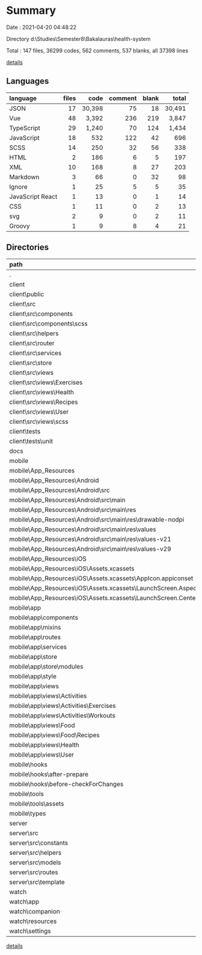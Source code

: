 # Summary

Date : 2021-04-20 04:48:22

Directory d:\Studies\Semester8\Bakalauras\health-system

Total : 147 files,  36299 codes, 562 comments, 537 blanks, all 37398 lines

[details](details.md)

## Languages
| language | files | code | comment | blank | total |
| :--- | ---: | ---: | ---: | ---: | ---: |
| JSON | 17 | 30,398 | 75 | 18 | 30,491 |
| Vue | 48 | 3,392 | 236 | 219 | 3,847 |
| TypeScript | 29 | 1,240 | 70 | 124 | 1,434 |
| JavaScript | 18 | 532 | 122 | 42 | 696 |
| SCSS | 14 | 250 | 32 | 56 | 338 |
| HTML | 2 | 186 | 6 | 5 | 197 |
| XML | 10 | 168 | 8 | 27 | 203 |
| Markdown | 3 | 66 | 0 | 32 | 98 |
| Ignore | 1 | 25 | 5 | 5 | 35 |
| JavaScript React | 1 | 13 | 0 | 1 | 14 |
| CSS | 1 | 11 | 0 | 2 | 13 |
| svg | 2 | 9 | 0 | 2 | 11 |
| Groovy | 1 | 9 | 8 | 4 | 21 |

## Directories
| path | files | code | comment | blank | total |
| :--- | ---: | ---: | ---: | ---: | ---: |
| . | 147 | 36,299 | 562 | 537 | 37,398 |
| client | 50 | 16,386 | 206 | 165 | 16,757 |
| client\public | 1 | 31 | 4 | 3 | 38 |
| client\src | 43 | 2,305 | 201 | 149 | 2,655 |
| client\src\components | 13 | 768 | 64 | 62 | 894 |
| client\src\components\scss | 6 | 186 | 20 | 32 | 238 |
| client\src\helpers | 2 | 9 | 0 | 1 | 10 |
| client\src\router | 1 | 133 | 3 | 6 | 142 |
| client\src\services | 2 | 1 | 21 | 3 | 25 |
| client\src\store | 1 | 63 | 0 | 2 | 65 |
| client\src\views | 22 | 1,300 | 113 | 68 | 1,481 |
| client\src\views\Exercises | 5 | 347 | 8 | 11 | 366 |
| client\src\views\Health | 5 | 294 | 97 | 21 | 412 |
| client\src\views\Recipes | 4 | 250 | 2 | 13 | 265 |
| client\src\views\User | 2 | 105 | 1 | 4 | 110 |
| client\src\views\scss | 3 | 0 | 0 | 3 | 3 |
| client\tests | 1 | 12 | 0 | 2 | 14 |
| client\tests\unit | 1 | 12 | 0 | 2 | 14 |
| docs | 1 | 14 | 0 | 9 | 23 |
| mobile | 61 | 10,869 | 262 | 244 | 11,375 |
| mobile\App_Resources | 14 | 350 | 16 | 31 | 397 |
| mobile\App_Resources\Android | 9 | 124 | 15 | 30 | 169 |
| mobile\App_Resources\Android\src | 8 | 115 | 7 | 26 | 148 |
| mobile\App_Resources\Android\src\main | 8 | 115 | 7 | 26 | 148 |
| mobile\App_Resources\Android\src\main\res | 7 | 81 | 7 | 19 | 107 |
| mobile\App_Resources\Android\src\main\res\drawable-nodpi | 1 | 8 | 0 | 0 | 8 |
| mobile\App_Resources\Android\src\main\res\values | 3 | 41 | 3 | 11 | 55 |
| mobile\App_Resources\Android\src\main\res\values-v21 | 2 | 24 | 3 | 5 | 32 |
| mobile\App_Resources\Android\src\main\res\values-v29 | 1 | 8 | 1 | 3 | 12 |
| mobile\App_Resources\iOS | 5 | 226 | 1 | 1 | 228 |
| mobile\App_Resources\iOS\Assets.xcassets | 4 | 174 | 0 | 0 | 174 |
| mobile\App_Resources\iOS\Assets.xcassets\AppIcon.appiconset | 1 | 122 | 0 | 0 | 122 |
| mobile\App_Resources\iOS\Assets.xcassets\LaunchScreen.AspectFill.imageset | 1 | 23 | 0 | 0 | 23 |
| mobile\App_Resources\iOS\Assets.xcassets\LaunchScreen.Center.imageset | 1 | 23 | 0 | 0 | 23 |
| mobile\app | 32 | 1,711 | 118 | 165 | 1,994 |
| mobile\app\components | 5 | 558 | 35 | 28 | 621 |
| mobile\app\mixins | 1 | 37 | 0 | 0 | 37 |
| mobile\app\routes | 1 | 23 | 2 | 3 | 28 |
| mobile\app\services | 1 | 11 | 0 | 0 | 11 |
| mobile\app\store | 2 | 58 | 18 | 10 | 86 |
| mobile\app\store\modules | 1 | 16 | 0 | 3 | 19 |
| mobile\app\style | 1 | 0 | 0 | 1 | 1 |
| mobile\app\views | 19 | 951 | 53 | 102 | 1,106 |
| mobile\app\views\Activities | 8 | 297 | 1 | 24 | 322 |
| mobile\app\views\Activities\Exercises | 4 | 170 | 1 | 16 | 187 |
| mobile\app\views\Activities\Workouts | 2 | 0 | 0 | 2 | 2 |
| mobile\app\views\Food | 3 | 102 | 4 | 10 | 116 |
| mobile\app\views\Food\Recipes | 1 | 27 | 0 | 4 | 31 |
| mobile\app\views\Health | 2 | 135 | 5 | 9 | 149 |
| mobile\app\views\User | 1 | 25 | 0 | 3 | 28 |
| mobile\hooks | 3 | 3 | 0 | 3 | 6 |
| mobile\hooks\after-prepare | 1 | 1 | 0 | 1 | 2 |
| mobile\hooks\before-checkForChanges | 2 | 2 | 0 | 2 | 4 |
| mobile\tools | 3 | 31 | 5 | 6 | 42 |
| mobile\tools\assets | 1 | 1 | 0 | 0 | 1 |
| mobile\types | 3 | 5 | 1 | 1 | 7 |
| server | 26 | 4,492 | 94 | 109 | 4,695 |
| server\src | 21 | 1,235 | 44 | 99 | 1,378 |
| server\src\constants | 1 | 1 | 0 | 0 | 1 |
| server\src\helpers | 1 | 0 | 0 | 1 | 1 |
| server\src\models | 8 | 335 | 10 | 32 | 377 |
| server\src\routes | 8 | 689 | 25 | 55 | 769 |
| server\src\template | 1 | 155 | 2 | 2 | 159 |
| watch | 9 | 4,538 | 0 | 10 | 4,548 |
| watch\app | 1 | 1 | 0 | 1 | 2 |
| watch\companion | 1 | 1 | 0 | 1 | 2 |
| watch\resources | 3 | 20 | 0 | 4 | 24 |
| watch\settings | 1 | 13 | 0 | 1 | 14 |

[details](details.md)